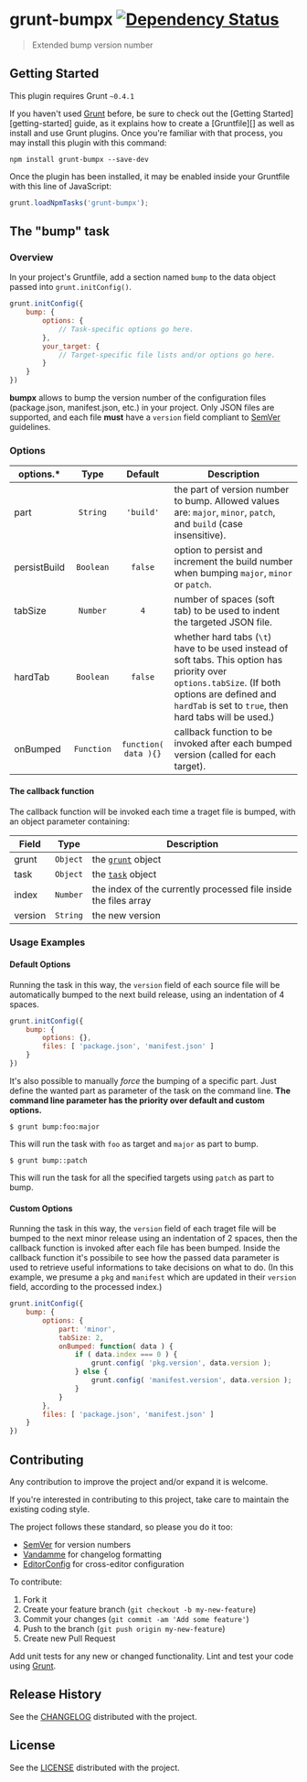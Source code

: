 # grunt-bumpx [![Dependency Status](https://gemnasium.com/Ragnarokkr/grunt-bumpx.png)](https://gemnasium.com/Ragnarokkr/grunt-bumpx) 

> Extended bump version number



## Getting Started
This plugin requires Grunt `~0.4.1`

If you haven't used [Grunt][grunt] before, be sure to check out the [Getting Started][getting-started] guide, as it explains how to create a [Gruntfile][] as well as install and use Grunt plugins. Once you're familiar with that process, you may install this plugin with this command:

```shell
npm install grunt-bumpx --save-dev
```

Once the plugin has been installed, it may be enabled inside your Gruntfile with this line of JavaScript:

```javascript
grunt.loadNpmTasks('grunt-bumpx');
```

## The "bump" task

### Overview
In your project's Gruntfile, add a section named `bump` to the data object passed into `grunt.initConfig()`.

```javascript
grunt.initConfig({
    bump: {
        options: {
            // Task-specific options go here.
        },
        your_target: {
            // Target-specific file lists and/or options go here.
        }
    }
})
```

**bumpx** allows to bump the version number of the configuration files (package.json, manifest.json, etc.) in your project. Only JSON files are supported, and each file **must** have a `version` field compliant to [SemVer][] guidelines.

### Options

options.* | Type | Default | Description
---|:---:|:---:|---
part|`String`|`'build'`|the part of version number to bump. Allowed values are: `major`, `minor`, `patch`, and `build` (case insensitive).
persistBuild|`Boolean`|`false`|option to persist and increment the build number when bumping `major`, `minor` or `patch`.
tabSize|`Number`|`4`|number of spaces (soft tab) to be used to indent the targeted JSON file.
hardTab|`Boolean`|`false`|whether hard tabs (`\t`) have to be used instead of soft tabs. This option has priority over `options.tabSize`. (If both options are defined and `hardTab` is set to `true`, then hard tabs will be used.)
onBumped|`Function`|`function( data ){}`|callback function to be invoked after each bumped version (called for each target).

#### The callback function

The callback function will be invoked each time a traget file is bumped, with an object parameter containing:

Field | Type | Description
---|:---:|---
grunt|`Object`|the [`grunt`][grunt-object] object
task|`Object`|the [`task`][task] object
index|`Number`|the index of the currently processed file inside the files array
version|`String`|the new version

### Usage Examples

#### Default Options
Running the task in this way, the `version` field of each source file will be automatically bumped to the next build release, using an indentation of 4 spaces.

```javascript
grunt.initConfig({
    bump: {
        options: {},
        files: [ 'package.json', 'manifest.json' ]
    }
})
```

It's also possible to manually *force* the bumping of a specific part. Just define the wanted part as parameter of the task on the command line. **The command line parameter has the priority over default and custom options.**

```shell
$ grunt bump:foo:major
```

This will run the task with `foo` as target and `major` as part to bump.

```shell
$ grunt bump::patch
```

This will run the task for all the specified targets using `patch` as part to bump.

#### Custom Options
Running the task in this way, the `version` field of each traget file will be bumped to the next minor release
using an indentation of 2 spaces, then the callback function is invoked after each file has been bumped. Inside the callback function it's possibile to see how the passed data parameter is used to retrieve useful informations to take
decisions on what to do. (In this example, we presume a `pkg` and `manifest` which are updated in their `version` field, according to the processed index.)

```javascript
grunt.initConfig({
    bump: {
        options: {
            part: 'minor',
            tabSize: 2,
            onBumped: function( data ) {
                if ( data.index === 0 ) {
                    grunt.config( 'pkg.version', data.version );
                } else {
                    grunt.config( 'manifest.version', data.version );
                }
            }
        },
        files: [ 'package.json', 'manifest.json' ]
    }
})
```

## Contributing

Any contribution to improve the project and/or expand it is welcome.

If you're interested in contributing to this project, take care to maintain the existing coding style.

The project follows these standard, so please you do it too:

* [SemVer][] for version numbers
* [Vandamme][] for changelog formatting
* [EditorConfig][] for cross-editor configuration

To contribute:

1. Fork it
2. Create your feature branch (`git checkout -b my-new-feature`)
3. Commit your changes (`git commit -am 'Add some feature'`)
4. Push to the branch (`git push origin my-new-feature`)
5. Create new Pull Request

Add unit tests for any new or changed functionality. Lint and test your code using [Grunt][grunt].

## Release History
See the [CHANGELOG][] distributed with the project.

## License
See the [LICENSE][] distributed with the project.


[grunt]: http://gruntjs.com/
[Getting Started]: http://gruntjs.com/getting-started
[package.json]: https://npmjs.org/doc/json.html
[SemVer]: http://semver.org/
[grunt-object]: http://gruntjs.com/api/grunt#grunt.initconfig
[task]: http://gruntjs.com/inside-tasks
[Vandamme]: https://github.com/tech-angels/vandamme
[EditorConfig]: http://editorconfig.org/
[CHANGELOG]: CHANGELOG.md
[LICENSE]: LICENSE-MIT

